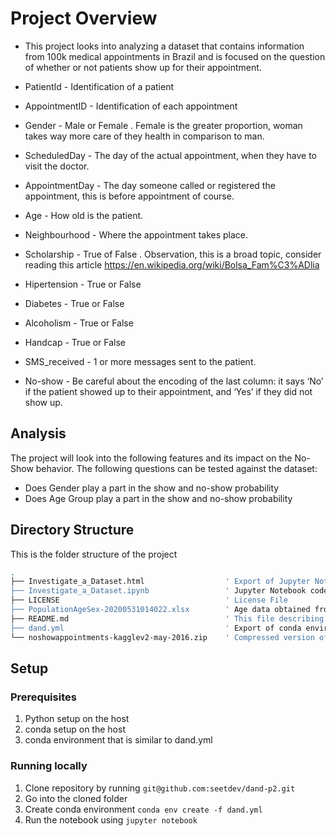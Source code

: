 # Project Overview

- This project looks into analyzing a dataset that contains information from 100k medical appointments in Brazil and is focused on the question of whether or not patients show up for their appointment.

- PatientId - Identification of a patient
- AppointmentID - Identification of each appointment
- Gender - Male or Female . Female is the greater proportion, woman takes way more care of they health in comparison to man.
- ScheduledDay - The day of the actual appointment, when they have to visit the doctor.
- AppointmentDay - The day someone called or registered the appointment, this is before appointment of course.
- Age - How old is the patient.
- Neighbourhood - Where the appointment takes place.
- Scholarship - True of False . Observation, this is a broad topic, consider reading this article https://en.wikipedia.org/wiki/Bolsa_Fam%C3%ADlia
- Hipertension - True or False
- Diabetes - True or False
- Alcoholism - True or False
- Handcap - True or False
- SMS_received - 1 or more messages sent to the patient.
- No-show - Be careful about the encoding of the last column: it says ‘No’ if the patient showed up to their appointment, and ‘Yes’ if they did not show up.

## Analysis

The project will look into the following features and its impact on the No-Show behavior. The following questions can be tested against the dataset:

- Does Gender play a part in the show and no-show probability
- Does Age Group play a part in the show and no-show probability

## Directory Structure

This is the folder structure of the project

```bash
.
├── Investigate_a_Dataset.html                  ' Export of Jupyter Notebook run result in HTML
├── Investigate_a_Dataset.ipynb                 ' Jupyter Notebook code file
├── LICENSE                                     ' License File
├── PopulationAgeSex-20200531014022.xlsx        ' Age data obtained from UN
├── README.md                                   ' This file describing the project
├── dand.yml                                    ' Export of conda environment to run this notebook
└── noshowappointments-kagglev2-may-2016.zip    ' Compressed version of dataset source for project
```

## Setup

### Prerequisites

1. Python setup on the host
2. conda setup on the host
3. conda environment that is similar to dand.yml

### Running locally

1. Clone repository by running `git@github.com:seetdev/dand-p2.git`
2. Go into the cloned folder
3. Create conda environment `conda env create -f dand.yml`
4. Run the notebook using `jupyter notebook`